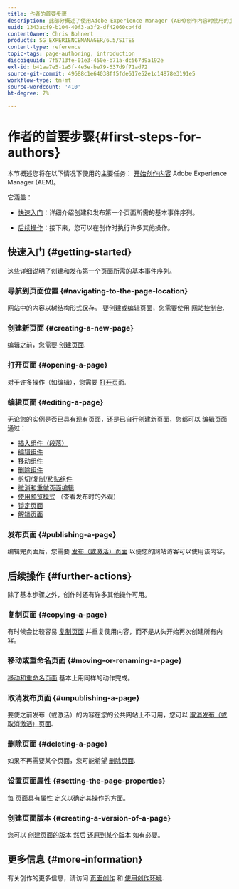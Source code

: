```yaml
---
title: 作者的首要步骤
description: 此部分概述了使用Adobe Experience Manager (AEM)创作内容时使用的主要任务。
uuid: 1343acf9-b104-40f3-a3f2-df42060cb4fd
contentOwner: Chris Bohnert
products: SG_EXPERIENCEMANAGER/6.5/SITES
content-type: reference
topic-tags: page-authoring, introduction
discoiquuid: 7f5713fe-01e3-450e-b71a-dc567d9a192e
exl-id: b41aa7e5-1a5f-4e5e-be79-637d9f71ad72
source-git-commit: 49688c1e64038ff5fde617e52e1c14878e3191e5
workflow-type: tm+mt
source-wordcount: '410'
ht-degree: 7%

---
```


# 作者的首要步骤{#first-steps-for-authors}

本节概述您将在以下情况下使用的主要任务： [开始创作内容](/help/sites-authoring/author.md#concept-of-authoring-and-publishing) Adobe Experience Manager (AEM)。

它涵盖：

* [快速入门](#getting-started)：详细介绍创建和发布第一个页面所需的基本事件序列。

* [后续操作](#further-actions)：接下来，您可以在创作时执行许多其他操作。

## 快速入门 {#getting-started}

这些详细说明了创建和发布第一个页面所需的基本事件序列。

### 导航到页面位置 {#navigating-to-the-page-location}

网站中的内容以树结构形式保存。 要创建或编辑页面，您需要使用 [网站控制台](/help/sites-classic-ui-authoring/author-env-basic-handling.md#navigating-with-the-websites-console).

### 创建新页面 {#creating-a-new-page}

编辑之前，您需要 [创建页面](/help/sites-classic-ui-authoring/classic-page-author-manage-pages.md#creating-a-new-page).

### 打开页面 {#opening-a-page}

对于许多操作（如编辑），您需要 [打开页面](/help/sites-classic-ui-authoring/classic-page-author-manage-pages.md#opening-a-page-for-editing).

### 编辑页面 {#editing-a-page}

无论您的实例是否已具有现有页面，还是已自行创建新页面，您都可以 [编辑页面](/help/sites-classic-ui-authoring/classic-page-author-edit-content.md) 通过：

* [插入组件（段落）](/help/sites-classic-ui-authoring/classic-page-author-edit-content.md#inserting-a-component)
* [编辑组件](/help/sites-classic-ui-authoring/classic-page-author-edit-content.md#editing-a-component-content-and-properties)
* [移动组件](/help/sites-classic-ui-authoring/classic-page-author-edit-content.md#moving-a-component)
* [删除组件](/help/sites-classic-ui-authoring/classic-page-author-edit-content.md#deleting-a-component)
* [剪切/复制/粘贴组件](/help/sites-classic-ui-authoring/classic-page-author-edit-content.md#cut-copy-paste-a-component)
* [撤消和重做页面编辑](/help/sites-classic-ui-authoring/classic-page-author-edit-content.md#undoing-and-redoing-page-edits)
* [使用预览模式](/help/sites-classic-ui-authoring/classic-page-author-edit-content.md#previewing-pages) （查看发布时的外观）
* [锁定页面](/help/sites-classic-ui-authoring/classic-page-author-edit-content.md#locking-a-page)
* [解锁页面](/help/sites-classic-ui-authoring/classic-page-author-edit-content.md#unlocking-a-page)

### 发布页面 {#publishing-a-page}

编辑完页面后，您需要 [发布（或激活）页面](/help/sites-classic-ui-authoring/classic-page-author-publish-pages.md#main-pars-title-10) 以便您的网站访客可以使用该内容。

## 后续操作 {#further-actions}

除了基本步骤之外，创作时还有许多其他操作可用。

### 复制页面 {#copying-a-page}

有时候会比较容易 [复制页面](/help/sites-classic-ui-authoring/classic-page-author-manage-pages.md#copying-and-pasting-a-page) 并重复使用内容，而不是从头开始再次创建所有内容。

### 移动或重命名页面 {#moving-or-renaming-a-page}

[移动和重命名页面](/help/sites-classic-ui-authoring/classic-page-author-manage-pages.md#moving-or-renaming-page) 基本上用同样的动作完成。

### 取消发布页面 {#unpublishing-a-page}

要使之前发布（或激活）的内容在您的公共网站上不可用，您可以 [取消发布（或取消激活）页面](/help/sites-classic-ui-authoring/classic-page-author-publish-pages.md#unpublishing-a-page).

### 删除页面 {#deleting-a-page}

如果不再需要某个页面，您可能希望 [删除页面](/help/sites-classic-ui-authoring/classic-page-author-manage-pages.md#deleting-a-page).

### 设置页面属性 {#setting-the-page-properties}

每 [页面具有属性](/help/sites-classic-ui-authoring/classic-page-author-edit-page-properties.md) 定义以确定其操作的方面。

### 创建页面版本 {#creating-a-version-of-a-page}

您可以 [创建页面的版本](/help/sites-classic-ui-authoring/classic-page-author-work-with-versions.md#creating-a-new-version) 然后 [还原到某个版本](/help/sites-classic-ui-authoring/classic-page-author-work-with-versions.md#restoring-a-page-version-from-sidekick) 如有必要。

## 更多信息 {#more-information}

有关创作的更多信息，请访问 [页面创作](/help/sites-classic-ui-authoring/classic-page-author.md) 和 [使用创作环境](/help/sites-classic-ui-authoring/author-env.md).

